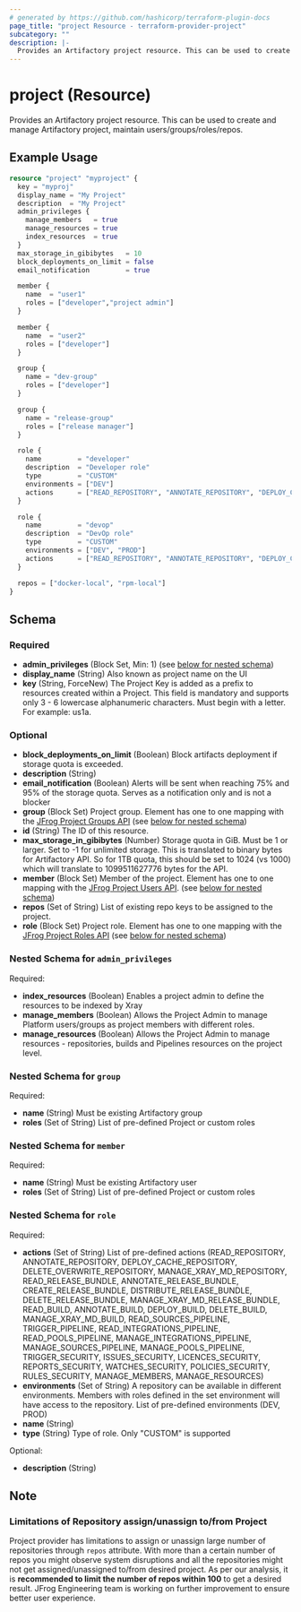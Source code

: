 ```yaml
---
# generated by https://github.com/hashicorp/terraform-plugin-docs
page_title: "project Resource - terraform-provider-project"
subcategory: ""
description: |-
  Provides an Artifactory project resource. This can be used to create and manage Artifactory project, maintain users/groups/roles/repos.
---
```


# project (Resource)

Provides an Artifactory project resource. This can be used to create and manage Artifactory project, maintain users/groups/roles/repos.

## Example Usage

```terraform
resource "project" "myproject" {
  key = "myproj"
  display_name = "My Project"
  description  = "My Project"
  admin_privileges {
    manage_members   = true
    manage_resources = true
    index_resources  = true
  }
  max_storage_in_gibibytes   = 10
  block_deployments_on_limit = false
  email_notification         = true

  member {
    name  = "user1"
    roles = ["developer","project admin"]
  }

  member {
    name  = "user2"
    roles = ["developer"]
  }

  group {
    name = "dev-group"
    roles = ["developer"]
  }

  group {
    name = "release-group"
    roles = ["release manager"]
  }

  role {
    name         = "developer"
    description  = "Developer role"
    type         = "CUSTOM"
    environments = ["DEV"]
    actions      = ["READ_REPOSITORY", "ANNOTATE_REPOSITORY", "DEPLOY_CACHE_REPOSITORY", "DELETE_OVERWRITE_REPOSITORY", "TRIGGER_PIPELINE", "READ_INTEGRATIONS_PIPELINE", "READ_POOLS_PIPELINE", "MANAGE_INTEGRATIONS_PIPELINE", "MANAGE_SOURCES_PIPELINE", "MANAGE_POOLS_PIPELINE"]
  }

  role {
    name         = "devop"
    description  = "DevOp role"
    type         = "CUSTOM"
    environments = ["DEV", "PROD"]
    actions      = ["READ_REPOSITORY", "ANNOTATE_REPOSITORY", "DEPLOY_CACHE_REPOSITORY", "DELETE_OVERWRITE_REPOSITORY", "TRIGGER_PIPELINE", "READ_INTEGRATIONS_PIPELINE", "READ_POOLS_PIPELINE", "MANAGE_INTEGRATIONS_PIPELINE", "MANAGE_SOURCES_PIPELINE", "MANAGE_POOLS_PIPELINE", "READ_BUILD", "ANNOTATE_BUILD", "DEPLOY_BUILD", "DELETE_BUILD",]
  }

  repos = ["docker-local", "rpm-local"]
}
```

<!-- schema generated by tfplugindocs -->
## Schema

### Required

- **admin_privileges** (Block Set, Min: 1) (see [below for nested schema](#nestedblock--admin_privileges))
- **display_name** (String) Also known as project name on the UI
- **key** (String, ForceNew) The Project Key is added as a prefix to resources created within a Project. This field is mandatory and supports only 3 - 6 lowercase alphanumeric characters. Must begin with a letter. For example: us1a.

### Optional

- **block_deployments_on_limit** (Boolean) Block artifacts deployment if storage quota is exceeded.
- **description** (String)
- **email_notification** (Boolean) Alerts will be sent when reaching 75% and 95% of the storage quota. Serves as a notification only and is not a blocker
- **group** (Block Set) Project group. Element has one to one mapping with the [JFrog Project Groups API](https://www.jfrog.com/confluence/display/JFROG/Artifactory+REST+API#ArtifactoryRESTAPI-UpdateGroupinProject) (see [below for nested schema](#nestedblock--group))
- **id** (String) The ID of this resource.
- **max_storage_in_gibibytes** (Number) Storage quota in GiB. Must be 1 or larger. Set to -1 for unlimited storage. This is translated to binary bytes for Artifactory API. So for 1TB quota, this should be set to 1024 (vs 1000) which will translate to 1099511627776 bytes for the API.
- **member** (Block Set) Member of the project. Element has one to one mapping with the [JFrog Project Users API](https://www.jfrog.com/confluence/display/JFROG/Artifactory+REST+API#ArtifactoryRESTAPI-UpdateUserinProject). (see [below for nested schema](#nestedblock--member))
- **repos** (Set of String) List of existing repo keys to be assigned to the project.
- **role** (Block Set) Project role. Element has one to one mapping with the [JFrog Project Roles API](https://www.jfrog.com/confluence/display/JFROG/Artifactory+REST+API#ArtifactoryRESTAPI-AddaNewRole) (see [below for nested schema](#nestedblock--role))

<a id="nestedblock--admin_privileges"></a>
### Nested Schema for `admin_privileges`

Required:

- **index_resources** (Boolean) Enables a project admin to define the resources to be indexed by Xray
- **manage_members** (Boolean) Allows the Project Admin to manage Platform users/groups as project members with different roles.
- **manage_resources** (Boolean) Allows the Project Admin to manage resources - repositories, builds and Pipelines resources on the project level.


<a id="nestedblock--group"></a>
### Nested Schema for `group`

Required:

- **name** (String) Must be existing Artifactory group
- **roles** (Set of String) List of pre-defined Project or custom roles


<a id="nestedblock--member"></a>
### Nested Schema for `member`

Required:

- **name** (String) Must be existing Artifactory user
- **roles** (Set of String) List of pre-defined Project or custom roles


<a id="nestedblock--role"></a>
### Nested Schema for `role`

Required:

- **actions** (Set of String) List of pre-defined actions (READ_REPOSITORY, ANNOTATE_REPOSITORY, DEPLOY_CACHE_REPOSITORY, DELETE_OVERWRITE_REPOSITORY, MANAGE_XRAY_MD_REPOSITORY, READ_RELEASE_BUNDLE, ANNOTATE_RELEASE_BUNDLE, CREATE_RELEASE_BUNDLE, DISTRIBUTE_RELEASE_BUNDLE, DELETE_RELEASE_BUNDLE, MANAGE_XRAY_MD_RELEASE_BUNDLE, READ_BUILD, ANNOTATE_BUILD, DEPLOY_BUILD, DELETE_BUILD, MANAGE_XRAY_MD_BUILD, READ_SOURCES_PIPELINE, TRIGGER_PIPELINE, READ_INTEGRATIONS_PIPELINE, READ_POOLS_PIPELINE, MANAGE_INTEGRATIONS_PIPELINE, MANAGE_SOURCES_PIPELINE, MANAGE_POOLS_PIPELINE, TRIGGER_SECURITY, ISSUES_SECURITY, LICENCES_SECURITY, REPORTS_SECURITY, WATCHES_SECURITY, POLICIES_SECURITY, RULES_SECURITY, MANAGE_MEMBERS, MANAGE_RESOURCES)
- **environments** (Set of String) A repository can be available in different environments. Members with roles defined in the set environment will have access to the repository. List of pre-defined environments (DEV, PROD)
- **name** (String)
- **type** (String) Type of role. Only "CUSTOM" is supported

Optional:

- **description** (String)

## Note
### Limitations of Repository assign/unassign to/from Project 
Project provider has limitations to assign or unassign large number of repositories through `repos` attribute. With more than a certain number of repos you might observe system disruptions and all the repositories might not get assigned/unassigned to/from desired project. As per our analysis, it is **recommended to limit the number of repos within 100** to get a desired result. JFrog Engineering team is working on further improvement to ensure better user experience.